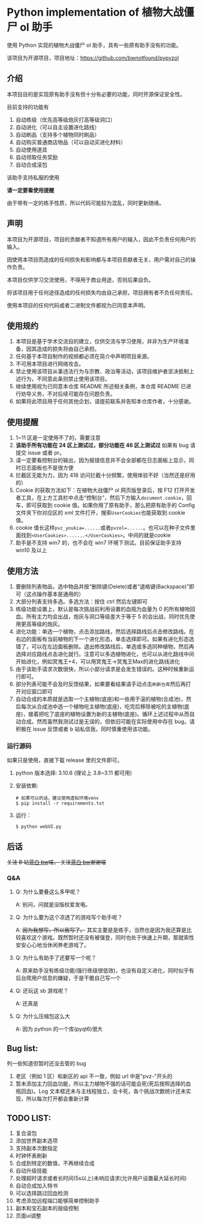 # Python implementation of 植物大战僵尸 ol 助手

使用 Python 实现的植物大战僵尸 ol 助手，具有一些原有助手没有的功能。

该项目为开源项目，项目地址：https://github.com/bwnotfound/pypvzol

## 介绍

本项目目的是实现原有助手没有但十分有必要的功能，同时开源保证安全性。

目前支持的功能有

1.  自动练级（优先高等级炮灰打高等级洞口）
2.  自动进化（可以自主设置进化路线）
3.  自动刷品（支持多个植物同时刷品）
4.  自动购买普通商店物品（可以自动买进化材料）
5.  自动使用道具
6.  自动领取任务奖励
7.  自动合成滚包

该助手支持私服的使用

**请一定要看使用提醒**

由于带有一定的练手性质，所以代码可能较为混乱，同时更新随缘。

## 声明

本项目为开源项目，项目的贡献者不知道所有用户的输入，因此不负责任何用户的输入。

因使用本项目而造成的任何损失和影响都与本项目贡献者无关，用户需对自己的操作负责。

本项目仅供学习交流使用，不得用于商业用途，否则后果自负。

将该项目用于任何途径造成的任何损失均由自己承担，项目拥有者不负任何责任。

使用本项目的任何代码或者二进制文件都视为已同意本声明。

## 使用规约

1.  本项目是基于学术交流目的建立，仅供交流与学习使用，并非为生产环境准备，因其造成的损失将由自己承担。
2.  任何基于本项目制作的视频都必须在简介中声明项目来源。
3.  不可用本项目进行网络攻击。
4.  禁止使用该项目从事违法行为与宗教、政治等活动，该项目维护者坚决抵制上述行为，不同意此条则禁止使用该项目。
5.  继续使用视为已同意本仓库 README 所述相关条例，本仓库 README 已进行劝导义务，不对后续可能存在问题负责。
6.  如果将此项目用于任何其他企划，请提前联系并告知本仓库作者，十分感谢。

## 使用提醒

1.  1~11 区是一定使用不了的，需要注意
2.  **该助手所有功能在 24 区上测试过，部分功能在 46 区上测试过** 如果有 bug 请提交 issue 或者 pr。
3.  请一定要看控制台的输出，因为报错信息并不会全部都在日志面板上显示，同时日志面板也不是很方便
4.  拦截区无能为力，因为 418 访问拦截十分频繁，使用体验不好（当然还是好用的）
5.  Cookie 的获取方法如下：在植物大战僵尸 ol 网页版登录后，按 F12 打开开发者工具，在上方工具栏中点击“控制台”，然后下方输入`document.cookie`，回车，即可获取到 cookie 值。如果你用了原有助手，那么把原有助手的 Config 文件夹下你对应区的 xml 文件打开，搜索`UserCookies`也能获取到 cookie 值。
6.  cookie 值长这样`pvz_youkia=......`或者`pvzol=......`。也可以在种子文件里面找到`<UserCookies>.......</UserCookies>`。中间的就是cookie
7.  助手是不支持 win7 的，也不会在 win7 环境下测试。目前保证助手支持 win10 及以上

## 使用方法

1.  要删除列表物品，选中物品并按“删除键(Delete)或者“退格键(Backspace)”即可（这点操作基本是通用的）
2.  大部分列表支持多选。多选方法：按住 ctrl 然后左键即可
3.  练级功能设置上，默认是每次挑战前利用设置的血瓶为血量为 0 的所有植物回血。所有主力均会出战，炮灰与洞口等级差大于等于 5 的会出战，同时优先使用更高等级的炮灰。
4.  进化功能：单选一个植物，点击添加路线，然后选择路线后点击修改路线。在右边的面板有当前植物的下一个进化形态，单击选择即可。如果有进化形态选错了，可以在左边面板删除。退出修改路线后，单选或多选同种植物，然后再选择对应路线点击进化就行。注意可以多选植物进化，也可以从进化路线中间开始进化，例如冥鬼王+4，可以用冥鬼王->冥鬼王Max的进化路线进化
5.  由于该助手请求次数很快，所以小部分请求是会发生错误的。这种时候重新运行即可。
6.  部分列表可能不会及时反馈结果，如果要看结果请手动点击`刷新仓库`然后再打开对应窗口即可
7.  自动合成的本质就是选取一个主植物(底座)和一些用于滚的植物(合成池)，然后每次从合成池中选一个植物吃主植物(底座)，吃完后移除被吃的主植物(底座)，接着把吃了底座的植物设置为新的主植物(底座)。循环上述过程中从而自动合成。然而虽然我测试过是无误的，但依旧可能在实际使用中存在 bug。请积极在 issue 反馈或者 b 站私信我，同时慎重使用该功能。

### 运行源码

如果只是使用，直接下载 release 里的文件即可。

1.  python 版本选择: 3.10.6 (理论上 3.8~3.11 都可用)
2.  安装依赖:

    ```shell
    # 如果可以的话，建议使用虚拟环境venv
    $ pip install -r requirements.txt
    ```

3.  运行：
    ```shell
    $ python webUI.py
    ```

## 后话

~~关注 B 站[蓝白 bw](https://space.bilibili.com/107433411)喵， 关注[蓝白 bw](https://space.bilibili.com/107433411)谢谢喵~~

### Q&A

1.  Q: 为什么要叠这么多甲呢？

    A: 别问，问就是没版权爱发电。

2.  Q: 为什么要为这个凉透了的游戏写个助手呢？

    A: ~~因为我想写，所以我写了。~~ 其实主要是是练手，当然也是因为我还算是比较喜欢这个游戏。既然暂时还没有被强登，同时也处于快速上升期，那就索性安安心心地当休闲养老游戏了。

3.  Q: 为什么有助手了还要写一个呢？

    A: 原来助手没有练级功能(强行练级很低效)，也没有自定义进化，同时似乎有后台爬用户信息的嫌疑，于是干脆自己写一个

4.  Q: 还玩这 sb 游戏呢？

    A: 还真是

5.  Q: 为什么压缩包这么大

    A: 因为 python 的一个库(pyqt6)很大

## Bug list:

列一些知道但暂时还没去管的 bug

1.  老区（例如 1 区）和新区的 api 不一致，例如 url 中是"pvz-"开头的
2.  暂未添加主力回血功能，所以主力植物不强的话可能会死(死后按照选择的血瓶回血)。Log 文本框还未与主线程独立，会卡死，各个挑战次数统计还未实现，所以每次打开都会重新计算

## TODO LIST:

1.  复合滚包
2.  添加世界副本选项
3.  支持副本次数指定
4.  时钟怀表刷新
5.  合成到特定的数值，不再继续合成
6.  自动升级技能
7.  处理超时请求或者长时间(5s以上)未响应请求(允许用户设置最大延长时间)
8.  自动合成加入特书
9.  可以选择跳过回血检测
10. 考虑添加远程端口能够简单控制助手
11. 副本和宝石副本的层级控制
12. 页面ui调整
